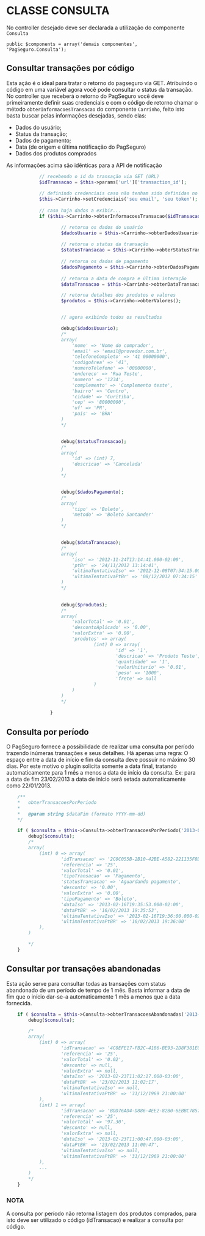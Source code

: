 # CLASSE CONSULTA

No controller desejado deve ser declarada a utilização do componente `Consulta`

`public $components = array('demais componentes', 'PagSeguro.Consulta');`

## Consultar transações por código

Esta ação é o ideal para tratar o retorno do pagseguro via GET. Atribuindo 
o código em uma variável agora você pode consultar o status da transação.
No controller que receberá o retorno do PagSeguro você deve primeiramente definir 
suas credenciais e com o código de retorno chamar o método `obterInformacoesTransacao` do 
componente `Carrinho`, feito isto basta buscar pelas informações desejadas, sendo elas:
* Dados do usuário;
* Status da transação;
* Dados de pagamento;
* Data (de origem e última notificação do PagSeguro)
* Dados dos produtos comprados

As informações acima são idênticas para a API de notificação


```php
            // recebendo o id da transação via GET (URL)
            $idTransacao = $this->params['url']['transaction_id'];
            
            // definindo credenciais caso não tenham sido definidas no bootstrap
            $this->Carrinho->setCredenciais('seu email', 'seu token');
            
            // caso haja dados a exibir...
            if ($this->Carrinho->obterInformacoesTransacao($idTransacao) ) {

                    // retorna os dados do usuário
                    $dadosUsuario = $this->Carrinho->obterDadosUsuario();
                    
                    // retorna o status da transação
                    $statusTransacao = $this->Carrinho->obterStatusTransacao();
                    
                    // retorna os dados de pagamento    
                    $dadosPagamento = $this->Carrinho->obterDadosPagamento();
                    
                    // retorna a data de compra e última interação
                    $dataTransacao = $this->Carrinho->obterDataTransacao();

                    // retorna detalhes dos produtos e valores
                    $produtos = $this->Carrinho->obterValores();


                    // agora exibindo todos os resultados

                    debug($dadosUsuario);
                    /*
                    array(
                        'nome' => 'Nome do comprador',
                        'email' => 'email@provedor.com.br',
                        'telefoneCompleto' => '41 00000000',
                        'codigoArea' => '41',
                        'numeroTelefone' => '00000000',
                        'endereco' => 'Rua Teste',
                        'numero' => '1234',
                        'complemento' => 'Complemento teste',
                        'bairro' => 'Centro',
                        'cidade' => 'Curitiba',
                        'cep' => '80000000',
                        'uf' => 'PR',
                        'pais' => 'BRA'
                    )
                    */


                    debug($statusTransacao);
                    /*
                    array(
                        'id' => (int) 7,
                        'descricao' => 'Cancelada'
                    )
                    */


                    debug($dadosPagamento);
                    /*
                    array(
                        'tipo' => 'Boleto',
                        'metodo' => 'Boleto Santander'
                    )
                    */


                    debug($dataTransacao);
                    /*
                    array(
                        'iso' => '2012-11-24T13:14:41.000-02:00',
                        'ptBr' => '24/11/2012 13:14:41',
                        'ultimaTentativaIso' => '2012-12-08T07:34:15.000-02:00',
                        'ultimaTentativaPtBr' => '08/12/2012 07:34:15'
                    )    
                    */

                    
                    debug($produtos);
                    /*
                    array(
                        'valorTotal' => '0.01',
                        'descontoAplicado' => '0.00',
                        'valorExtra' => '0.00',
                        'produtos' => array(
                                (int) 0 => array(
                                        'id' => '1',
                                        'descricao' => 'Produto Teste',
                                        'quantidade' => '1',
                                        'valorUnitario' => '0.01',
                                        'peso' => '1000',
                                        'frete' => null
                                )
                        )
                    )
                    */
                    
                } 
```



## Consulta por período

O PagSeguro fornece a possibilidade de realizar uma consulta por período trazendo 
inúmeras transações e seus detalhes. Há apenas uma regra: O espaço entre a data
de início e fim da consulta deve possuir no máximo 30 dias. Por este motivo o plugin
solicita somente a data final, tratando automaticamente para 1 mês a menos a data
de início da consulta. Ex: para a data de fim 23/02/2013 a data de início será setada 
automaticamente como 22/01/2013.

```php
    /**
    *   obterTransacoesPorPeriodo
    *
    *   @param string $dataFim (formato YYYY-mm-dd)
    */

    if ( $consulta = $this->Consulta->obterTransacoesPorPeriodo('2013-02-22') ) {
        debug($consulta);
        /*
        array(
            (int) 0 => array(
                    'idTransacao' => '2C0C055B-2B10-42BE-A582-221135F8DAA7',
                    'referencia' => '25',
                    'valorTotal' => '0.01',
                    'tipoTransacao' => 'Pagamento',
                    'statusTransacao' => 'Aguardando pagamento',
                    'desconto' => '0.00',
                    'valorExtra' => '0.00',
                    'tipoPagamento' => 'Boleto',
                    'dataIso' => '2013-02-16T19:35:53.000-02:00',
                    'dataPtBR' => '16/02/2013 19:35:53',
                    'ultimaTentativaIso' => '2013-02-16T19:36:00.000-02:00',
                    'ultimaTentativaPtBR' => '16/02/2013 19:36:00'
            ),
        )

        */
    }
```

## Consultar por transações abandonadas
Esta ação serve para consultar todas as transações com status abandonado de um 
período de tempo de 1 mês. Basta informar a data de fim que o início dar-se-a automaticamente
1 mês a menos que a data fornecida.

```php
    if ( $consulta = $this->Consulta->obterTransacoesAbandonadas('2013-02-26') ) {
        debug($consulta);

        /*
        array(
            (int) 0 => array(
                    'idTransacao' => '4C0EFE17-FB2C-4186-BE93-2D8F381E0F6D',
                    'referencia' => '25',
                    'valorTotal' => '0.02',
                    'desconto' => null,
                    'valorExtra' => null,
                    'dataIso' => '2013-02-23T11:02:17.000-03:00',
                    'dataPtBR' => '23/02/2013 11:02:17',
                    'ultimaTentativaIso' => null,
                    'ultimaTentativaPtBR' => '31/12/1969 21:00:00'
            ),
            (int) 1 => array(
                    'idTransacao' => 'BDD76AD4-D886-4EE2-82B0-6EBBC7857252',
                    'referencia' => '25',
                    'valorTotal' => '97.30',
                    'desconto' => null,
                    'valorExtra' => null,
                    'dataIso' => '2013-02-23T11:00:47.000-03:00',
                    'dataPtBR' => '23/02/2013 11:00:47',
                    'ultimaTentativaIso' => null,
                    'ultimaTentativaPtBR' => '31/12/1969 21:00:00'
            ),
            ...
        ) 
        */
    }
```


### NOTA

A consulta por período não retorna listagem dos produtos comprados, para isto 
deve ser utilizado o código (idTransacao) e realizar a consulta por código.


